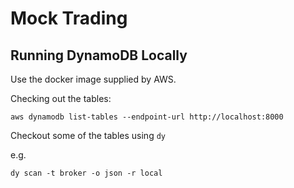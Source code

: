 # Mock Trading

## Running DynamoDB Locally

Use the docker image supplied by AWS.

Checking out the tables:

```
aws dynamodb list-tables --endpoint-url http://localhost:8000
```

Checkout some of the tables using `dy`

e.g.

```
dy scan -t broker -o json -r local
```
